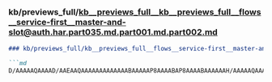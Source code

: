 ### kb/previews_full/kb__previews_full__kb__previews_full__flows__service-first__master-and-slot@auth.har.part035.md.part001.md.part002.md

```md
### kb/previews_full/kb__previews_full__flows__service-first__master-and-slot@auth.har.part035.md.part001.md (part 002)

```md
D/AAAAAQAAAAD/AAEAAQAAAAAAAAAAAAABAAAAAP8AAAABAP8AAAABAAAAAAH/AAAAAQAAAAAAAAEAAAAA/wAAAAEAAP8AAAA
```

```

```
